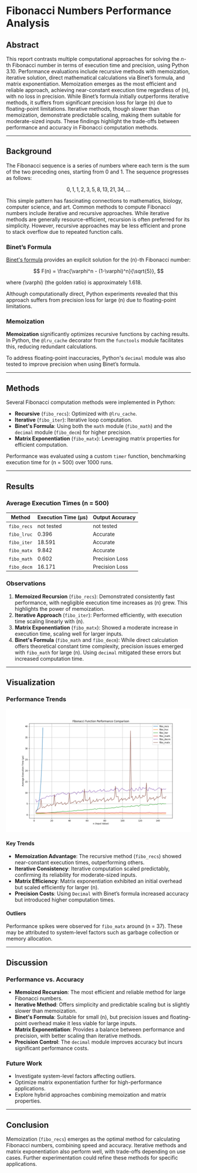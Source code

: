 # Fibonacci Numbers Performance Analysis

## Abstract

This report contrasts multiple computational approaches for solving the $n$-th Fibonacci number in terms of execution time and precision, using Python 3.10. Performance evaluations include recursive methods with memoization, iterative solution, direct mathematical calculations via Binet’s formula, and matrix exponentiation. Memoization emerges as the most efficient and reliable approach, achieving near-constant execution time regardless of \(n\), with no loss in precision. While Binet’s formula initially outperforms iterative methods, it suffers from significant precision loss for large \(n\) due to floating-point limitations. Iterative methods, though slower than memoization, demonstrate predictable scaling, making them suitable for moderate-sized inputs. These findings highlight the trade-offs between performance and accuracy in Fibonacci computation methods.  

---

## Background

The Fibonacci sequence is a series of numbers where each term is the sum of the two preceding ones, starting from 0 and 1. The sequence progresses as follows:

$$ 0, 1, 1, 2, 3, 5, 8, 13, 21, 34, \dots $$

This simple pattern has fascinating connections to mathematics, biology, computer science, and art. Common methods to compute Fibonacci numbers include iterative and recursive approaches. While iterative methods are generally resource-efficient, recursion is often preferred for its simplicity. However, recursive approaches may be less efficient and prone to stack overflow due to repeated function calls.

### Binet’s Formula

[Binet's formula](https://en.wikipedia.org/wiki/Fibonacci_sequence#Closed-form_expression) provides an explicit solution for the \(n\)-th Fibonacci number:

$$ F(n) = \frac{\varphi^n - (1-\varphi)^n}{\sqrt{5}}, $$

where \(\varphi\) (the golden ratio) is approximately 1.618.

Although computationally direct, Python experiments revealed that this approach suffers from precision loss for large \(n\) due to floating-point limitations.

### Memoization

**Memoization** significantly optimizes recursive functions by caching results. In Python, the `@lru_cache` decorator from the `functools` module facilitates this, reducing redundant calculations.

To address floating-point inaccuracies, Python's `decimal` module was also tested to improve precision when using Binet’s formula.

---

## Methods

Several Fibonacci computation methods were implemented in Python:

- **Recursive** (`fibo_recs`): Optimized with `@lru_cache`.
- **Iterative** (`fibo_iter`): Iterative loop computation.
- **Binet's Formula**: Using both the `math` module (`fibo_math`) and the `decimal` module (`fibo_decm`) for higher precision.
- **Matrix Exponentiation** (`fibo_matx`): Leveraging matrix properties for efficient computation.

Performance was evaluated using a custom `timer` function, benchmarking execution time for \(n = 500\) over 1000 runs.

---

## Results

### Average Execution Times (n = 500)

| Method        | Execution Time (μs)     | Output Accuracy |
|---------------|-------------------------|-----------------|
| `fibo_recs`   | not tested              | not tested      |
| `fibo_lruc`   | 0.396                   | Accurate        |
| `fibo_iter`   | 18.591                  | Accurate        |
| `fibo_matx`   | 9.842                   | Accurate        |
| `fibo_math`   | 0.602                   | Precision Loss  |
| `fibo_decm`   | 16.171                  | Precision Loss  |

### Observations

1. **Memoized Recursion** (`fibo_recs`): Demonstrated consistently fast performance, with negligible execution time increases as \(n\) grew. This highlights the power of memoization.
2. **Iterative Approach** (`fibo_iter`): Performed efficiently, with execution time scaling linearly with \(n\).
3. **Matrix Exponentiation** (`fibo_matx`): Showed a moderate increase in execution time, scaling well for larger inputs.
4. **Binet's Formula** (`fibo_math` and `fibo_decm`): While direct calculation offers theoretical constant time complexity, precision issues emerged with `fibo_math` for large \(n\). Using `decimal` mitigated these errors but increased computation time.

---

## Visualization

### Performance Trends

![Performance of Fibonacci Functions](./av_et_graph.png)

#### Key Trends

- **Memoization Advantage**: The recursive method (`fibo_recs`) showed near-constant execution times, outperforming others.
- **Iterative Consistency**: Iterative computation scaled predictably, confirming its reliability for moderate-sized inputs.
- **Matrix Efficiency**: Matrix exponentiation exhibited an initial overhead but scaled efficiently for larger \(n\).
- **Precision Costs**: Using `Decimal` with Binet’s formula increased accuracy but introduced higher computation times.

#### Outliers

Performance spikes were observed for `fibo_matx` around \(n = 37\). These may be attributed to system-level factors such as garbage collection or memory allocation.

---

## Discussion

### Performance vs. Accuracy

- **Memoized Recursion**: The most efficient and reliable method for large Fibonacci numbers.
- **Iterative Method**: Offers simplicity and predictable scaling but is slightly slower than memoization.
- **Binet's Formula**: Suitable for small \(n\), but precision issues and floating-point overhead make it less viable for large inputs.
- **Matrix Exponentiation**: Provides a balance between performance and precision, with better scaling than iterative methods.
- **Precision Control**: The `decimal` module improves accuracy but incurs significant performance costs.

### Future Work

- Investigate system-level factors affecting outliers.
- Optimize matrix exponentiation further for high-performance applications.
- Explore hybrid approaches combining memoization and matrix properties.

---

## Conclusion

Memoization (`fibo_recs`) emerges as the optimal method for calculating Fibonacci numbers, combining speed and accuracy. Iterative methods and matrix exponentiation also perform well, with trade-offs depending on use cases. Further experimentation could refine these methods for specific applications.
